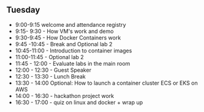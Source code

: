 ## Tuesday
- 9:00-9:15 welcome and attendance registry 
- 9:15- 9:30 - How VM's work and demo
- 9:30-9:45 - How Docker Containers work
- 9:45 -10:45 - Break and Optional lab 2
- 10:45-11:00 - Introduction to container images
- 11:00-11:45 -  Optional lab 2
- 11:45 - 12:00 - Evaluate labs in the main room
- 12:00 - 12:30 - Guest Speaker
- 12:30 - 13:30 - Lunch Break
- 13:30 - 14:00 Optional: How to launch a container cluster ECS or EKS on AWS
- 14:00 - 16:30 - hackathon project work 
- 16:30 - 17:00 - quiz on linux and docker + wrap up





